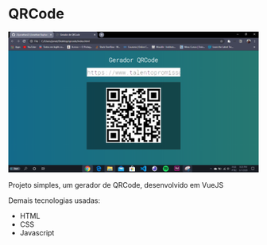 # QRCode

![](/project_complete.PNG)

Projeto simples, um gerador de QRCode, desenvolvido em VueJS

Demais tecnologias usadas:
- HTML
- CSS
- Javascript
